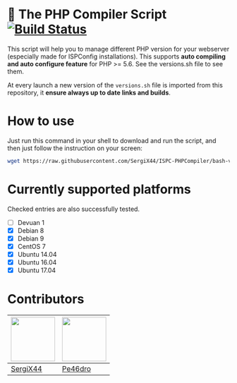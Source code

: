 # 🚀 The PHP Compiler Script [![Build Status](https://travis-ci.org/SergiX44/ISPC-PHPCompiler.svg?branch=bash-version)](https://travis-ci.org/SergiX44/ISPC-PHPCompiler)

This script will help you to manage different PHP version for your webserver (especially made for ISPConfig installations). 
This supports **auto compiling and auto configure feature** for PHP >= 5.6. See the versions.sh file to see them.

At every launch a new version of the `versions.sh` file is imported from this repository, it **ensure always up to date links and builds**.

# How to use
Just run this command in your shell to download and run the script, and then just follow the instruction on your screen:
```bash
wget https://raw.githubusercontent.com/SergiX44/ISPC-PHPCompiler/bash-version/php-compiler.sh; bash php-compiler.sh
```
# Currently supported platforms
Checked entries are also successfully tested.
- [ ] Devuan 1
- [x] Debian 8
- [x] Debian 9
- [x] CentOS 7
- [x] Ubuntu 14.04
- [x] Ubuntu 16.04
- [x] Ubuntu 17.04

# Contributors
[<img src="https://www.gravatar.com/avatar/98b8d56f4a193e3f7154f236c16930b2?s=100" alt="" height="100">](https://github.com/SergiX44) | [<img src="https://www.gravatar.com/avatar/35923b3b04e23bef801553656b606bfag?s=100" alt="" height="100">](https://github.com/Pe46dro)
---|---|
[SergiX44](https://github.com/SergiX44) | [Pe46dro](https://github.com/Pe46dro)
